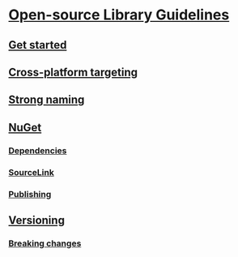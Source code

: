 # [Open-source Library Guidelines](index.md)
## [Get started](get-started.md)
## [Cross-platform targeting](cross-platform-targeting.md)
## [Strong naming](strong-naming.md)
## [NuGet](nuget.md)
### [Dependencies](dependencies.md)
### [SourceLink](sourcelink.md)
### [Publishing](nuget-publishing.md)
## [Versioning](versioning.md)
### [Breaking changes](breaking-changes.md)